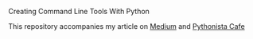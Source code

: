 Creating Command Line Tools With Python

This repository accompanies my article on [Medium](https://medium.com/@rockprofile/creating-a-command-line-tool-with-python-28b7dcbf6ad0)
and [Pythonista Cafe](https://forum.pythonistacafe.com/t/creating-a-command-line-tool-with-python/6714)
